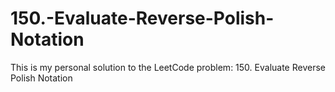 # 150.-Evaluate-Reverse-Polish-Notation
This is my personal solution to the LeetCode problem: 150. Evaluate Reverse Polish Notation
